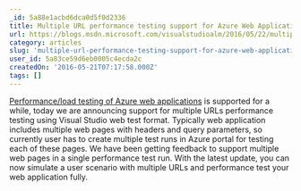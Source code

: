 ```yaml
---
_id: 5a88e1acbd6dca0d5f0d2336
title: Multiple URL performance testing support for Azure Web Applications
url: https://blogs.msdn.microsoft.com/visualstudioalm/2016/05/22/multiple-url-performance-testing-support-for-azure-web-applications/
category: articles
slug: 'multiple-url-performance-testing-support-for-azure-web-applications'
user_id: 5a83ce59d6eb0005c4ecda2c
createdOn: '2016-05-21T07:17:58.000Z'
tags: []
---
```


<a href="https://blogs.msdn.microsoft.com/visualstudioalm/2015/09/15/announcing-public-preview-for-performanceload-testing-of-azure-webapp/">Performance/load testing of Azure web applications</a> is supported for a while, today we are announcing support for multiple URLs performance testing using Visual Studio web test format. Typically web application includes multiple web pages with headers and query parameters, so currently user has to create multiple test runs in Azure portal for testing each of these pages. We have been getting feedback to support multiple web pages in a single performance test run. With the latest update, you can now simulate a user scenario with multiple URLs and performance test your web application fully.
